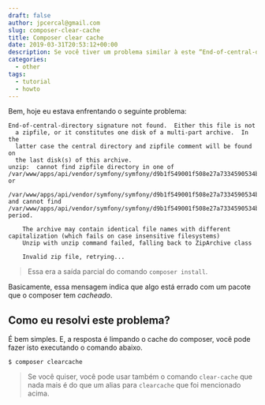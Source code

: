 ```yaml
---
draft: false
author: jpcercal@gmail.com
slug: composer-clear-cache
title: Composer clear cache
date: 2019-03-31T20:53:12+00:00
description: Se você tiver um problema similar à este “End-of-central-directory signature not found.”, talvez você precise só limpar o cache do seu composer.
categories:
  - other
tags: 
  - tutorial
  - howto
---
```


Bem, hoje eu estava enfrentando o seguinte problema:

```shell
End-of-central-directory signature not found.  Either this file is not
  a zipfile, or it constitutes one disk of a multi-part archive.  In the
  latter case the central directory and zipfile comment will be found on
  the last disk(s) of this archive.
unzip:  cannot find zipfile directory in one of /var/www/apps/api/vendor/symfony/symfony/d9b1f549001f508e27a7334590534b83 or
        /var/www/apps/api/vendor/symfony/symfony/d9b1f549001f508e27a7334590534b83.zip, and cannot find /var/www/apps/api/vendor/symfony/symfony/d9b1f549001f508e27a7334590534b83.ZIP, period.

    The archive may contain identical file names with different capitalization (which fails on case insensitive filesystems)
    Unzip with unzip command failed, falling back to ZipArchive class

    Invalid zip file, retrying...
```

> Essa era a saída parcial do comando `composer install`.
 
Basicamente, essa mensagem indica que algo está errado com um pacote que o composer tem *cacheado*. 
 
## Como eu resolvi este problema?

É bem simples. E, a resposta é limpando o cache do composer, você pode fazer isto executando o comando abaixo.

```shell
$ composer clearcache
```

> Se você quiser, você pode usar também o comando `clear-cache` que nada mais é do que um alias para `clearcache` que foi mencionado acima.
